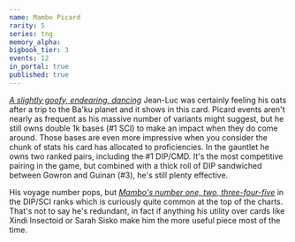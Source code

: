 ```yaml
---
name: Mambo Picard
rarity: 5
series: tng
memory_alpha:
bigbook_tier: 3
events: 12
in_portal: true
published: true
---
```


[_A slightly goofy, endearing, dancing_](https://www.youtube.com/watch?v=2YvJt86EMGg&t=161) Jean-Luc was certainly feeling his oats after a trip to the Ba'ku planet and it shows in this card. Picard events aren't nearly as frequent as his massive number of variants might suggest, but he still owns double 1k bases (#1 SCI) to make an impact when they do come around. Those bases are even more impressive when you consider the chunk of stats his card has allocated to proficiencies. In the gauntlet he owns two ranked pairs, including the #1 DIP/CMD. It's the most competitive pairing in the game, but combined with a thick roll of DIP sandwiched between Gowron and Guinan (#3), he's still plenty effective. 

His voyage number pops, but  [_Mambo's number one, two, three-four-five_](https://www.youtube.com/watch?v=EK_LN3XEcnw&t=18)  in the DIP/SCI ranks which is curiously quite common at the top of the charts. That's not to say he's redundant, in fact if anything his utility over cards like Xindi Insectoid or Sarah Sisko make him the more useful piece most of the time.
